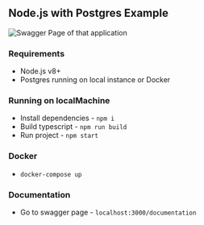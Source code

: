 ## Node.js with Postgres Example

<img
    src="https://i.imgur.com/jUeBAiH.png"
    alt="Swagger Page of that application"
    title="Swagger Page of that application" />

### Requirements

* Node.js v8+
* Postgres running on local instance or Docker

### Running on localMachine

* Install dependencies - `npm i`
* Build typescript - `npm run build`
* Run project - `npm start`

### Docker

* `docker-compose up`

### Documentation

* Go to swagger page - `localhost:3000/documentation`
